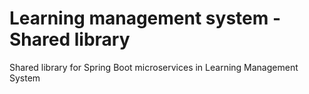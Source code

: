 # Learning management system - Shared library

Shared library for Spring Boot microservices in Learning Management System
